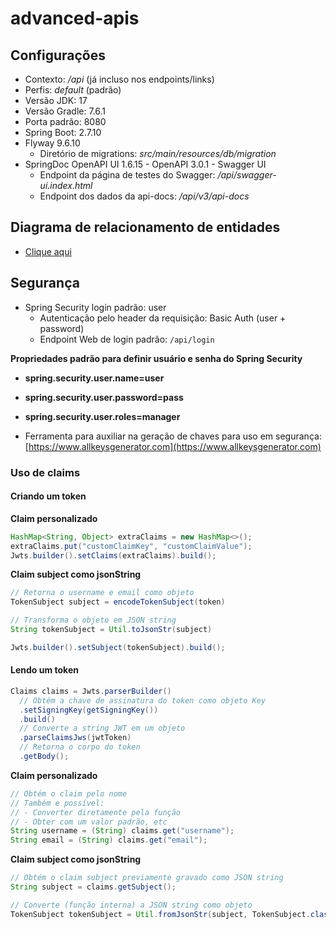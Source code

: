 # advanced-apis

## Configurações

- Contexto: */api* (já incluso nos endpoints/links)
- Perfis: *default* (padrão)
- Versão JDK: 17
- Versão Gradle: 7.6.1
- Porta padrão: 8080
- Spring Boot: 2.7.10
- Flyway 9.6.10
  - Diretório de migrations: *src/main/resources/db/migration*
- SpringDoc OpenAPI UI 1.6.15 - OpenAPI 3.0.1 - Swagger UI
  - Endpoint da página de testes do Swagger: */api/swagger-ui.index.html*
  - Endpoint dos dados da api-docs: */api/v3/api-docs*
<!--
  Spring Boot Developer Tools: 3.0.4
-->

## Diagrama de relacionamento de entidades
- [Clique aqui](https://app.diagrams.net/#G13bd2ILwPsaACDqCaTtsRLozOtMCCcUoe)

## Segurança
- Spring Security login padrão: user
  - Autenticação pelo header da requisição: Basic Auth (user + password)
  - Endpoint Web de login padrão: `/api/login`

**Propriedades padrão para definir usuário e senha do Spring Security**

- **spring.security.user.name=user**
- **spring.security.user.password=pass**
- **spring.security.user.roles=manager**

- Ferramenta para auxiliar na geração de chaves para uso em segurança: [https://www.allkeysgenerator.com](https://www.allkeysgenerator.com)

### Uso de claims

#### Criando um token

**Claim personalizado**

```java
HashMap<String, Object> extraClaims = new HashMap<>();
extraClaims.put("customClaimKey", "customClaimValue");
Jwts.builder().setClaims(extraClaims).build();
```

**Claim subject como jsonString**

```java
// Retorna o username e email como objeto
TokenSubject subject = encodeTokenSubject(token)

// Transforma o objeto em JSON string
String tokenSubject = Util.toJsonStr(subject)

Jwts.builder().setSubject(tokenSubject).build();
```

#### Lendo um token

```java
Claims claims = Jwts.parserBuilder()
  // Obtém a chave de assinatura do token como objeto Key
  .setSigningKey(getSigningKey())
  .build()
  // Converte a string JWT em um objeto
  .parseClaimsJws(jwtToken)
  // Retorna o corpo do token
  .getBody();
```

**Claim personalizado**

```java
// Obtém o claim pelo nome
// Também e possível:
// - Converter diretamente pela função
// - Obter com um valor padrão, etc
String username = (String) claims.get("username");
String email = (String) claims.get("email");
```

**Claim subject como jsonString**

```java
// Obtém o claim subject previamente gravado como JSON string
String subject = claims.getSubject();

// Converte (função interna) a JSON string como objeto
TokenSubject tokenSubject = Util.fromJsonStr(subject, TokenSubject.class);
```
